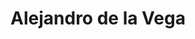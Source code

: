 ---
title: Alejandro de la Vega

family:
  sort: Santini
  given: de la Vega

partners:
  - name: "Alessia Santini"
    type: "Wife"

children:
  - name: "Leonardo Santini"
    type: "Son"

char_data:
  - element_title: "Pronouns"
    element: "he/him"
  - element_title: "Race"
    element: "Human"
  - element_title: "Age"
    element: "36"
  - element_title: "Height"
    element: ""
  - element_title: "Hair"
    element: ""
  - element_title: "Skin"
    element: ""
  - element_title: "Eyes"
    element: ""

excerpt: "Husband of Alessia Santini and a paladin of the Order of the Open Hand, sworn to protect the city of Sen and uphold its principles of justice and compassion. His dedication to his duty, his wife, and young boy is unwavering."

sidebar:
  nav: main
---